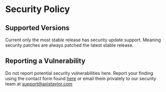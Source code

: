 # Security Policy

## Supported Versions

Current only the most stable release has security update support.
Meaning security patches are always patched the latest stable release.

## Reporting a Vulnerability

Do not report potential security vulnerabilities here. Report your finding using the contact form found [here](https://woographql.com/support#contact) or email them privately to our security team at <support@axistaylor.com>

